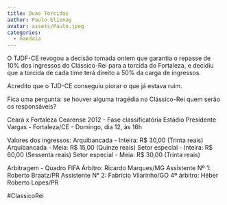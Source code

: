 ```yaml
---
title: Duas Torcidas
author: Paulo Elienay
avatar: assets/Paulo.jpeg
categories:
  - Gandaia
---
```

O TJDF-CE revogou a decisão tomada ontem que garantia o repasse de 10% dos ingressos do Clássico-Rei para a torcida do Fortaleza, e decidiu que a torcida de cada time terá direito a 50% da carga de ingressos.

Acredito que o TJD-CE conseguiu piorar o que já estava ruim.

Fica uma pergunta: se houver alguma tragédia no Clássico-Rei quem serão os responsáveis?

Ceará x Fortaleza
Cearense 2012 - Fase classificatória
Estádio Presidente Vargas - Fortaleza/CE - Domingo, dia 12, às 16h

Valores dos ingressos:
Arquibancada - Inteira: R$ 30,00 (Trinta reais)
Arquibancada - Meia: R$ 15,00 (Quinze reais)
Setor especial - Inteira: R$ 60,00 (Sessenta reais)
Setor especial - Meia: R$ 30,00 (Trinta reais)

Arbitragem - Quadro FIFA
Árbitro: Ricardo Marques/MG
Assistente Nº 1: Roberto Braatz/PR
Assistente N° 2: Fabrício Vilarinho/GO
4º árbitro: Héber Roberto Lopes/PR

#ClassicoRei
